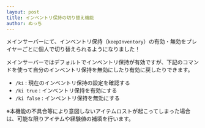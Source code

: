 ```yaml
---
layout: post
title: インベントリ保持の切り替え機能
author: ぬっち
---
```


メインサーバーにて、インベントリ保持（`keepInventory`）の有効・無効をプレイヤーごとに個人で切り替えられるようになりました！<br>
<!--more-->
メインサーバーではデフォルトでインベントリ保持が有効ですが、下記のコマンドを使って自分のインベントリ保持を無効にしたり有効に戻したりできます。

- `/ki` : 現在のインベントリ保持の設定を確認する
- `/ki true` : インベントリ保持を有効にする
- `/ki false` : インベントリ保持を無効にする

※本機能の不具合等により意図しないアイテムロストが起こってしまった場合は、可能な限りアイテムや経験値の補填を行います。
